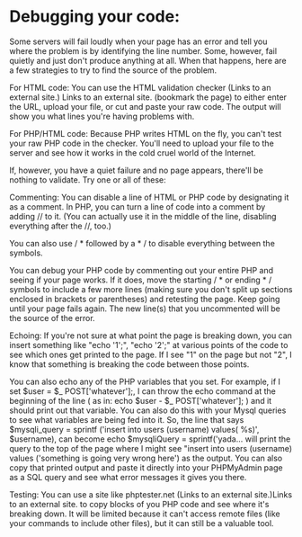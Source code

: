 <h1>Debugging your code:</h1>
Some servers will fail loudly when your page has an error and tell you where the problem is by identifying the line number. Some, however, fail quietly and just don't produce anything at all. When that happens, here are a few strategies to try to find the source of the problem.

For HTML code:
You can use the HTML validation checker (Links to an external site.) Links to an external site. (bookmark the page) to either enter the URL, upload your file, or cut and paste your raw code. The output will show you what lines you're having problems with.

For PHP/HTML code:
Because PHP writes HTML on the fly, you can't test your raw PHP code in the checker. You'll need to upload your file to the server and see how it works in the cold cruel world of the Internet.

If, however, you have a quiet failure and no page appears, there'll be nothing to validate. Try one or all of these:

Commenting:
You can disable a line of HTML or PHP code by designating it as a comment. In PHP, you can turn a line of code into a comment by adding // to it. (You can actually use it in the middle of the line, disabling everything after the //, too.)

You can also use / * followed by a * / to disable everything between the symbols.

You can debug your PHP code by commenting out your entire PHP and seeing if your page works. If it does, move the starting / * or ending * / symbols to include a few more lines (making sure you don't split up sections enclosed in brackets or parentheses) and retesting the page. Keep going until your page fails again. The new line(s) that you uncommented will be the source of the error.

Echoing:
If you're not sure at what point the page is breaking down, you can insert something like "echo '1';", "echo '2';" at various points of the code to see which ones get printed to the page. If I see "1" on the page but not "2", I know that something is breaking the code between those points.

You can also echo any of the PHP variables that you set. For example, if I set $user = $_ POST['whatever'];, I can throw the echo command at the beginning of the line ( as in: echo $user - $_ POST['whatever']; ) and it should print out that variable. You can also do this with your Mysql queries to see what variables are being fed into it. So, the line that says $mysqli_query = sprintf ('insert into users (username) values( %s)', $username), can become echo $mysqliQuery = sprintf('yada... will print the query to the top of the page where I might see "insert into users (username) values ('something is going very wrong here') as the output. You can also copy that printed output and paste it directly into your PHPMyAdmin page as a SQL query and see what error messages it gives you there.

Testing:
You can use a site like phptester.net (Links to an external site.)Links to an external site. to copy blocks of you PHP code and see where it's breaking down. It will be limited because it can't access remote files (like your commands to include other files), but it can still be a valuable tool.
